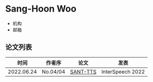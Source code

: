 # Sang-Hoon Woo

- 机构
- 邮箱
  
## 论文列表

| 时间 | 作者序 | 论文 | 发表 |
|:-:|:-:|---|---|
| 2022.06.24 | No.04/04 | [SANT-TTS](../Models/E2E/2022.06.24_SANE-TTS.md) | InterSpeech 2022 |